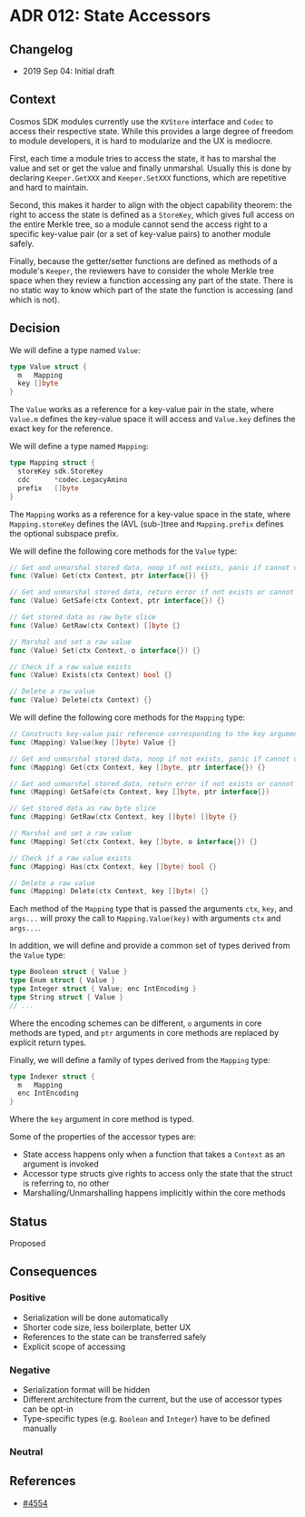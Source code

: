 # ADR 012: State Accessors

## Changelog

* 2019 Sep 04: Initial draft

## Context

Cosmos SDK modules currently use the `KVStore` interface and `Codec` to access their respective state. While
this provides a large degree of freedom to module developers, it is hard to modularize and the UX is
mediocre.

First, each time a module tries to access the state, it has to marshal the value and set or get the
value and finally unmarshal. Usually this is done by declaring `Keeper.GetXXX` and `Keeper.SetXXX` functions,
which are repetitive and hard to maintain.

Second, this makes it harder to align with the object capability theorem: the right to access the
state is defined as a `StoreKey`, which gives full access on the entire Merkle tree, so a module cannot
send the access right to a specific key-value pair (or a set of key-value pairs) to another module safely.

Finally, because the getter/setter functions are defined as methods of a module's `Keeper`, the reviewers
have to consider the whole Merkle tree space when they review a function accessing any part of the state.
There is no static way to know which part of the state the function is accessing (and which is not).

## Decision

We will define a type named `Value`:

```go
type Value struct {
  m   Mapping
  key []byte
}
```

The `Value` works as a reference for a key-value pair in the state, where `Value.m` defines the key-value
space it will access and `Value.key` defines the exact key for the reference.

We will define a type named `Mapping`:

```go
type Mapping struct {
  storeKey sdk.StoreKey
  cdc      *codec.LegacyAmino
  prefix   []byte
}
```

The `Mapping` works as a reference for a key-value space in the state, where `Mapping.storeKey` defines
the IAVL (sub-)tree and `Mapping.prefix` defines the optional subspace prefix.

We will define the following core methods for the `Value` type:

```go
// Get and unmarshal stored data, noop if not exists, panic if cannot unmarshal
func (Value) Get(ctx Context, ptr interface{}) {}

// Get and unmarshal stored data, return error if not exists or cannot unmarshal
func (Value) GetSafe(ctx Context, ptr interface{}) {}

// Get stored data as raw byte slice
func (Value) GetRaw(ctx Context) []byte {}

// Marshal and set a raw value
func (Value) Set(ctx Context, o interface{}) {}

// Check if a raw value exists
func (Value) Exists(ctx Context) bool {}

// Delete a raw value 
func (Value) Delete(ctx Context) {}
```

We will define the following core methods for the `Mapping` type:

```go
// Constructs key-value pair reference corresponding to the key argument in the Mapping space
func (Mapping) Value(key []byte) Value {}

// Get and unmarshal stored data, noop if not exists, panic if cannot unmarshal
func (Mapping) Get(ctx Context, key []byte, ptr interface{}) {}

// Get and unmarshal stored data, return error if not exists or cannot unmarshal
func (Mapping) GetSafe(ctx Context, key []byte, ptr interface{})

// Get stored data as raw byte slice
func (Mapping) GetRaw(ctx Context, key []byte) []byte {}

// Marshal and set a raw value
func (Mapping) Set(ctx Context, key []byte, o interface{}) {}

// Check if a raw value exists
func (Mapping) Has(ctx Context, key []byte) bool {}

// Delete a raw value
func (Mapping) Delete(ctx Context, key []byte) {}
```

Each method of the `Mapping` type that is passed the arguments `ctx`, `key`, and `args...` will proxy
the call to `Mapping.Value(key)` with arguments `ctx` and `args...`.

In addition, we will define and provide a common set of types derived from the `Value` type:

```go
type Boolean struct { Value }
type Enum struct { Value }
type Integer struct { Value; enc IntEncoding }
type String struct { Value }
// ...
```

Where the encoding schemes can be different, `o` arguments in core methods are typed, and `ptr` arguments
in core methods are replaced by explicit return types.

Finally, we will define a family of types derived from the `Mapping` type:

```go
type Indexer struct {
  m   Mapping
  enc IntEncoding
}
```

Where the `key` argument in core method is typed.

Some of the properties of the accessor types are:

* State access happens only when a function that takes a `Context` as an argument is invoked
* Accessor type structs give rights to access only the state that the struct is referring to, no other
* Marshalling/Unmarshalling happens implicitly within the core methods

## Status

Proposed

## Consequences

### Positive

* Serialization will be done automatically
* Shorter code size, less boilerplate, better UX
* References to the state can be transferred safely
* Explicit scope of accessing

### Negative

* Serialization format will be hidden
* Different architecture from the current, but the use of accessor types can be opt-in
* Type-specific types (e.g. `Boolean` and `Integer`) have to be defined manually

### Neutral

## References

* [#4554](https://github.com/cosmos/cosmos-sdk/issues/4554)
